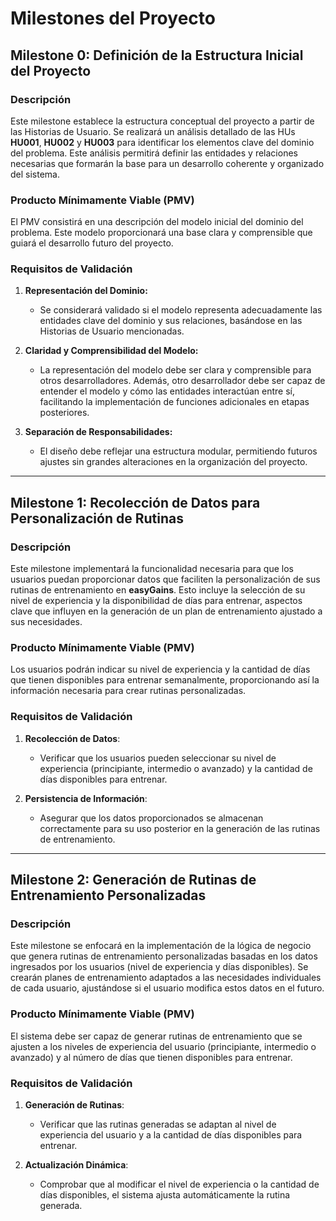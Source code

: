 # Milestones del Proyecto

## Milestone 0: Definición de la Estructura Inicial del Proyecto

### Descripción
Este milestone establece la estructura conceptual del proyecto a partir de las Historias de Usuario. Se realizará un análisis detallado de las HUs **HU001**, **HU002** y **HU003** para identificar los elementos clave del dominio del problema. Este análisis permitirá definir las entidades y relaciones necesarias que formarán la base para un desarrollo coherente y organizado del sistema.

### Producto Mínimamente Viable (PMV)
El PMV consistirá en una descripción del modelo inicial del dominio del problema. Este modelo proporcionará una base clara y comprensible que guiará el desarrollo futuro del proyecto.

### Requisitos de Validación

1. **Representación del Dominio:**
   - Se considerará validado si el modelo representa adecuadamente las entidades clave del dominio y sus relaciones, basándose en las Historias de Usuario mencionadas.

2. **Claridad y Comprensibilidad del Modelo:**
   - La representación del modelo debe ser clara y comprensible para otros desarrolladores. Además, otro desarrollador debe ser capaz de entender el modelo y cómo las entidades interactúan entre sí, facilitando la implementación de funciones adicionales en etapas posteriores.

3. **Separación de Responsabilidades:**
   - El diseño debe reflejar una estructura modular, permitiendo futuros ajustes sin grandes alteraciones en la organización del proyecto.

---

## Milestone 1: Recolección de Datos para Personalización de Rutinas

### Descripción
Este milestone implementará la funcionalidad necesaria para que los usuarios puedan proporcionar datos que faciliten la personalización de sus rutinas de entrenamiento en **easyGains**. Esto incluye la selección de su nivel de experiencia y la disponibilidad de días para entrenar, aspectos clave que influyen en la generación de un plan de entrenamiento ajustado a sus necesidades.

### Producto Mínimamente Viable (PMV)
Los usuarios podrán indicar su nivel de experiencia y la cantidad de días que tienen disponibles para entrenar semanalmente, proporcionando así la información necesaria para crear rutinas personalizadas.

### Requisitos de Validación
1. **Recolección de Datos**:
   - Verificar que los usuarios pueden seleccionar su nivel de experiencia (principiante, intermedio o avanzado) y la cantidad de días disponibles para entrenar.
   
2. **Persistencia de Información**:
   - Asegurar que los datos proporcionados se almacenan correctamente para su uso posterior en la generación de las rutinas de entrenamiento.

---

## Milestone 2: Generación de Rutinas de Entrenamiento Personalizadas

### Descripción
Este milestone se enfocará en la implementación de la lógica de negocio que genera rutinas de entrenamiento personalizadas basadas en los datos ingresados por los usuarios (nivel de experiencia y días disponibles). Se crearán planes de entrenamiento adaptados a las necesidades individuales de cada usuario, ajustándose si el usuario modifica estos datos en el futuro.

### Producto Mínimamente Viable (PMV)
El sistema debe ser capaz de generar rutinas de entrenamiento que se ajusten a los niveles de experiencia del usuario (principiante, intermedio o avanzado) y al número de días que tienen disponibles para entrenar.

### Requisitos de Validación
1. **Generación de Rutinas**:
   - Verificar que las rutinas generadas se adaptan al nivel de experiencia del usuario y a la cantidad de días disponibles para entrenar.
   
2. **Actualización Dinámica**:
   - Comprobar que al modificar el nivel de experiencia o la cantidad de días disponibles, el sistema ajusta automáticamente la rutina generada.

